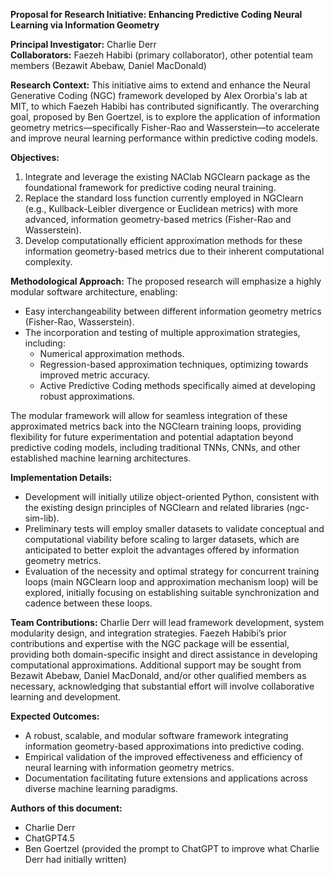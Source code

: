 **Proposal for Research Initiative: Enhancing Predictive Coding Neural Learning via Information Geometry**

**Principal Investigator:** Charlie Derr  
**Collaborators:** Faezeh Habibi (primary collaborator), other potential team members (Bezawit Abebaw, Daniel MacDonald)

**Research Context:**
This initiative aims to extend and enhance the Neural Generative Coding (NGC) framework developed by Alex Ororbia's lab at MIT, to which Faezeh Habibi has contributed significantly. The overarching goal, proposed by Ben Goertzel, is to explore the application of information geometry metrics—specifically Fisher-Rao and Wasserstein—to accelerate and improve neural learning performance within predictive coding models.

**Objectives:**
1. Integrate and leverage the existing NAClab NGClearn package as the foundational framework for predictive coding neural training.
2. Replace the standard loss function currently employed in NGClearn (e.g., Kullback-Leibler divergence or Euclidean metrics) with more advanced, information geometry-based metrics (Fisher-Rao and Wasserstein).
3. Develop computationally efficient approximation methods for these information geometry-based metrics due to their inherent computational complexity.

**Methodological Approach:**
The proposed research will emphasize a highly modular software architecture, enabling:
- Easy interchangeability between different information geometry metrics (Fisher-Rao, Wasserstein).
- The incorporation and testing of multiple approximation strategies, including:
  - Numerical approximation methods.
  - Regression-based approximation techniques, optimizing towards improved metric accuracy.
  - Active Predictive Coding methods specifically aimed at developing robust approximations.

The modular framework will allow for seamless integration of these approximated metrics back into the NGClearn training loops, providing flexibility for future experimentation and potential adaptation beyond predictive coding models, including traditional TNNs, CNNs, and other established machine learning architectures.

**Implementation Details:**
- Development will initially utilize object-oriented Python, consistent with the existing design principles of NGClearn and related libraries (ngc-sim-lib).
- Preliminary tests will employ smaller datasets to validate conceptual and computational viability before scaling to larger datasets, which are anticipated to better exploit the advantages offered by information geometry metrics.
- Evaluation of the necessity and optimal strategy for concurrent training loops (main NGClearn loop and approximation mechanism loop) will be explored, initially focusing on establishing suitable synchronization and cadence between these loops.

**Team Contributions:**
Charlie Derr will lead framework development, system modularity design, and integration strategies. Faezeh Habibi’s prior contributions and expertise with the NGC package will be essential, providing both domain-specific insight and direct assistance in developing computational approximations. Additional support may be sought from Bezawit Abebaw, Daniel MacDonald, and/or other qualified members as necessary, acknowledging that substantial effort will involve collaborative learning and development.

**Expected Outcomes:**
- A robust, scalable, and modular software framework integrating information geometry-based approximations into predictive coding.
- Empirical validation of the improved effectiveness and efficiency of neural learning with information geometry metrics.
- Documentation facilitating future extensions and applications across diverse machine learning paradigms.

**Authors of this document:**
- Charlie Derr
- ChatGPT4.5 
- Ben Goertzel (provided the prompt to ChatGPT to improve what Charlie Derr had initially written)
